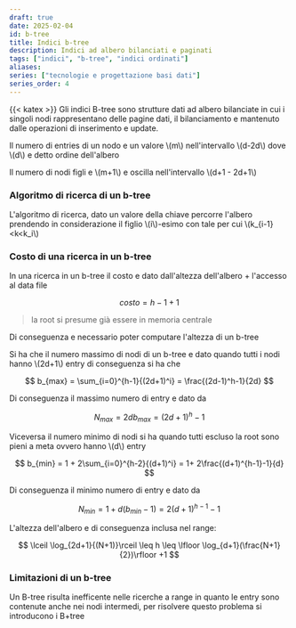 ```yaml
---
draft: true
date: 2025-02-04
id: b-tree
title: Indici b-tree
description: Indici ad albero bilanciati e paginati
tags: ["indici", "b-tree", "indici ordinati"]
aliases:
series: ["tecnologie e progettazione basi dati"]
series_order: 4
---
```


{{< katex >}}
Gli indici B-tree sono strutture dati ad albero bilanciate in cui i singoli nodi rappresentano delle pagine dati, il bilanciamento e mantenuto dalle operazioni di inserimento e update.

Il numero di entries di un nodo e un valore \\(m\\) nell'intervallo \\(d-2d\\) dove \\(d\\) e detto ordine dell'albero

Il numero di nodi figli e \\(m+1\\) e oscilla nell'intervallo \\(d+1 - 2d+1\\)

### Algoritmo di ricerca di un b-tree

L'algoritmo di ricerca, dato un valore della chiave percorre l'albero prendendo in considerazione il figlio \\(i\\)-esimo con tale per cui \\(k_{i-1}<k<k_i\\)

### Costo di una ricerca in un b-tree

In una ricerca in un b-tree il costo e dato dall'altezza dell'albero + l'accesso al data file

$$
costo = h - 1 + 1
$$
> la root si presume già essere in memoria centrale

Di conseguenza e necessario poter computare l'altezza di un b-tree

Si ha che il numero massimo di nodi di un b-tree e dato quando tutti i nodi hanno \\(2d+1\\) entry di conseguenza si ha che

$$
b_{max} = \sum_{i=0}^{h-1}{(2d+1)^i} = \frac{(2d-1)^h-1}{2d}
$$

Di conseguenza il massimo numero di entry e dato da

$$
N_{max} = 2db_{max} = (2d +1)^h -1
$$

Viceversa il numero minimo di nodi si ha quando tutti escluso la root sono pieni a meta ovvero hanno \\(d\\) entry

$$
b_{min} = 1 + 2\sum_{i=0}^{h-2}{(d+1)^i} = 1+ 2\frac{(d+1)^{h-1}-1}{d}
$$

Di conseguenza il minimo numero di entry e dato da

$$
N_{min} = 1 + d(b_{min}- 1) = 2(d +1)^{h-1} -1
$$

L'altezza dell'albero e di conseguenza inclusa nel range:

$$
\lceil \log_{2d+1}{(N+1)}\rceil \leq h \leq \lfloor \log_{d+1}(\frac{N+1}{2})\rfloor +1
$$

### Limitazioni di un b-tree

Un B-tree risulta inefficente nelle ricerche a range in quanto le entry sono contenute anche nei nodi intermedi, per risolvere questo problema si introducono i B+tree
